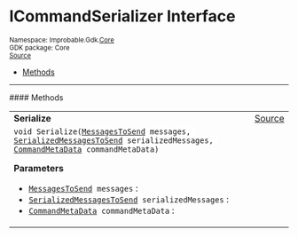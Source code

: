 
# ICommandSerializer Interface
<sup>
Namespace: Improbable.Gdk.<a href="{{urlRoot}}/api/core-index">Core</a><br/>
GDK package: Core<br/>
<a href="https://www.github.com/spatialos/gdk-for-unity/blob/e31c47b5050ee67cafe8962204aa86a259095db0/workers/unity/Packages/io.improbable.gdk.core/Worker/MessageSerialization.cs/#L29">Source</a>
<style>
a code {
                    padding: 0em 0.25em!important;
}
code {
                    background-color: #ffffff!important;
}
</style>
</sup>
<nav id="pageToc" class="page-toc"><ul><li><a href="#methods">Methods</a>
</ul></nav>













</p>
<hr style="width:100%; border-top-color:#d8d8d8" />
#### Methods


</p>




<table width="100%">
    <tr>
        <td style="border-right:none"><b>Serialize</b></td>
        <td style="border-left:none; text-align:right"><a href="https://www.github.com/spatialos/gdk-for-unity/blob/e31c47b5050ee67cafe8962204aa86a259095db0/workers/unity/Packages/io.improbable.gdk.core/Worker/MessageSerialization.cs/#L31">Source</a></td>
    </tr>
    <tr>
        <td colspan="2">
<code>void Serialize(<a href="{{urlRoot}}/api/core/messages-to-send">MessagesToSend</a> messages, <a href="{{urlRoot}}/api/core/serialized-messages-to-send">SerializedMessagesToSend</a> serializedMessages, <a href="{{urlRoot}}/api/core/command-meta-data">CommandMetaData</a> commandMetaData)</code></p>



</p>

<b>Parameters</b>

<ul>
<li><code><a href="{{urlRoot}}/api/core/messages-to-send">MessagesToSend</a> messages</code> : </li>
<li><code><a href="{{urlRoot}}/api/core/serialized-messages-to-send">SerializedMessagesToSend</a> serializedMessages</code> : </li>
<li><code><a href="{{urlRoot}}/api/core/command-meta-data">CommandMetaData</a> commandMetaData</code> : </li>
</ul>





</td>
    </tr>
</table>





